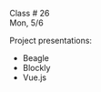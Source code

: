 
<div class="lecture2">
<div class="column_date">

Class # 26 <br>
Mon, 5/6

</div>

<div class="column_materials">
<p markdown="block">

Project presentations:

- Beagle
- Blockly
- Vue.js 

</p>
</div>

<div class="column_assign">
<p markdown="block">


</p>
</div>

</div>
